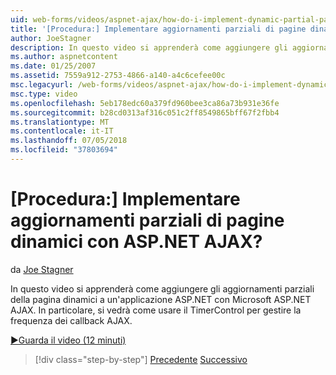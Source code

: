 ```yaml
---
uid: web-forms/videos/aspnet-ajax/how-do-i-implement-dynamic-partial-page-updates-with-aspnet-ajax
title: '[Procedura:] Implementare aggiornamenti parziali di pagine dinamici con ASP.NET AJAX? | Microsoft Docs'
author: JoeStagner
description: In questo video si apprenderà come aggiungere gli aggiornamenti parziali della pagina dinamici a un'applicazione ASP.NET con Microsoft ASP.NET AJAX. In particolare, si noterà come...
ms.author: aspnetcontent
ms.date: 01/25/2007
ms.assetid: 7559a912-2753-4866-a140-a4c6cefee00c
msc.legacyurl: /web-forms/videos/aspnet-ajax/how-do-i-implement-dynamic-partial-page-updates-with-aspnet-ajax
msc.type: video
ms.openlocfilehash: 5eb178edc60a379fd960bee3ca86a73b931e36fe
ms.sourcegitcommit: b28cd0313af316c051c2ff8549865bff67f2fbb4
ms.translationtype: MT
ms.contentlocale: it-IT
ms.lasthandoff: 07/05/2018
ms.locfileid: "37803694"
---
```

<a name="how-do-i-implement-dynamic-partial-page-updates-with-aspnet-ajax"></a>[Procedura:] Implementare aggiornamenti parziali di pagine dinamici con ASP.NET AJAX?
====================
da [Joe Stagner](https://github.com/JoeStagner)

In questo video si apprenderà come aggiungere gli aggiornamenti parziali della pagina dinamici a un'applicazione ASP.NET con Microsoft ASP.NET AJAX. In particolare, si vedrà come usare il TimerControl per gestire la frequenza dei callback AJAX.

[&#9654;Guarda il video (12 minuti)](https://channel9.msdn.com/Blogs/ASP-NET-Site-Videos/how-do-i-implement-dynamic-partial-page-updates-with-aspnet-ajax)

> [!div class="step-by-step"]
> [Precedente](how-do-i-get-started-with-aspnet-ajax.md)
> [Successivo](how-do-i-make-client-side-network-callbacks-with-aspnet-ajax.md)
